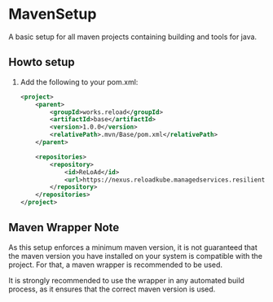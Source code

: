 # MavenSetup
A basic setup for all maven projects containing building and tools for java.

## Howto setup
1. Add the following to your pom.xml:
    ````xml
    <project>
        <parent>
            <groupId>works.reload</groupId>
            <artifactId>base</artifactId>
            <version>1.0.0</version>
            <relativePath>.mvn/Base/pom.xml</relativePath>
        </parent>

        <repositories>
            <repository>
                <id>ReLoAd</id>
                <url>https://nexus.reloadkube.managedservices.resilient-teched.com/repository/reload/</url>
            </repository>
        </repositories> 
    </project>
    ````

## Maven Wrapper Note
As this setup enforces a minimum maven version,
it is not guaranteed that the maven version you have installed on your system is compatible with the project.
For that, a maven wrapper is recommended to be used.

It is strongly recommended to use the wrapper in any automated build process, as it ensures that the correct maven version is used.
